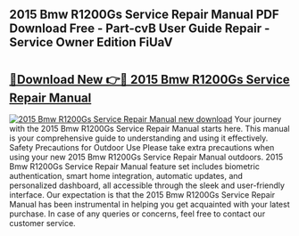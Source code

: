 ## 2015 Bmw R1200Gs Service Repair Manual PDF Download Free - Part-cvB User Guide Repair - Service Owner Edition FiUaV

# <h2><a href="http://bc79526.oget.top/?id=2015+Bmw+R1200Gs+Service+Repair+Manual">🔗Download New 👉🔴 2015 Bmw R1200Gs Service Repair Manual</a></h2>

[![2015 Bmw R1200Gs Service Repair Manual new download](https://i.imgur.com/5g1atiW.png)](http://bc79526.oget.top/?id=2015+Bmw+R1200Gs+Service+Repair+Manual)
Your journey with the 2015 Bmw R1200Gs Service Repair Manual starts here. This manual is your comprehensive guide to understanding and using it effectively. Safety Precautions for Outdoor Use Please take extra precautions when using your new 2015 Bmw R1200Gs Service Repair Manual outdoors. 2015 Bmw R1200Gs Service Repair Manual feature set includes biometric authentication, smart home integration, automatic updates, and personalized dashboard, all accessible through the sleek and user-friendly interface. Our expectation is that the 2015 Bmw R1200Gs Service Repair Manual has been instrumental in helping you get acquainted with your latest purchase. In case of any queries or concerns, feel free to contact our customer service.
